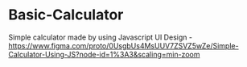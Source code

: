 # Basic-Calculator
Simple calculator made by using Javascript
UI Design - https://www.figma.com/proto/0UsgbUs4MsUUV7ZSVZ5wZe/Simple-Calculator-Using-JS?node-id=1%3A3&scaling=min-zoom
